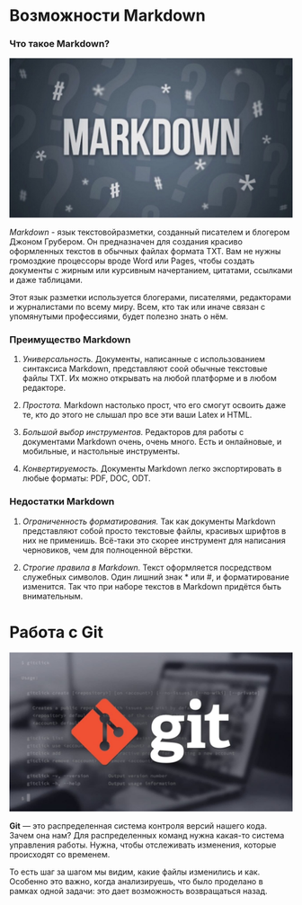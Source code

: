 # Возможности Markdown

### **Что такое Markdown?**

![markdown](markdown.jpeg)

*Markdown* - язык текстовойразметки, созданный писателем и блогером Джоном Грубером. Он предназначен для создания красиво оформленных текстов в обычных файлах формата TXT. Вам не нужны громоздкие процессоры вроде Word или Pages, чтобы создать документы с жирным или курсивным начертанием, цитатами, ссылками и даже таблицами.

Этот язык разметки используется блогерами, писателями, редакторами и журналистами по всему миру. Всем, кто так или иначе связан с упомянутыми профессиями, будет полезно знать о нём.

### **Преимущество Markdown**

1. *Универсальность.* Документы, написанные с использованием синтаксиса Markdown, представляют соой обычные текстовые файлы TXT. Их можно открывать на любой платформе и в любом редакторе.

2. *Простота.* Markdown настолько прост, что его смогут освоить даже те, кто до этого не слышал про все эти ваши Latex и HTML.

3. *Большой выбор инструментов.* Редакторов для работы с документами Markdown очень, очень много. Есть и онлайновые, и мобильные, и настольные инструменты.

4. *Конвертируемость.* Документы Markdown легко экспортировать в любые форматы: PDF, DOC, ODT.

### **Недостатки Markdown**

1. *Ограниченность форматирования.* Так как документы Markdown представляют собой просто текстовые файлы, красивых шрифтов в них не применишь. Всё-таки это скорее инструмент для написания черновиков, чем для полноценной вёрстки.

2. *Строгие правила в Markdown.* Текст оформляется посредством служебных символов. Один лишний знак * или #, и форматирование изменится. Так что при наборе текстов в Markdown придётся быть внимательным.

# Работа с Git 

![git](git.jpg)

**Git** — это распределенная система контроля версий нашего кода. Зачем она нам? Для распределенных команд нужна какая-то система управления работы. Нужна, чтобы отслеживать изменения, которые происходят со временем. 

То есть шаг за шагом мы видим, какие файлы изменились и как. Особенно это важно, когда анализируешь, что было проделано в рамках одной задачи: это дает возможность возвращаться назад.


